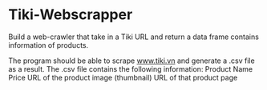 # Tiki-Webscrapper
Build a web-crawler that take in a Tiki URL and return a data frame contains information of products.

The program should be able to scrape www.tiki.vn and generate a .csv file as a result.
The .csv file contains the following information:
  Product Name
  Price
  URL of the product image (thumbnail)
  URL of that product page
